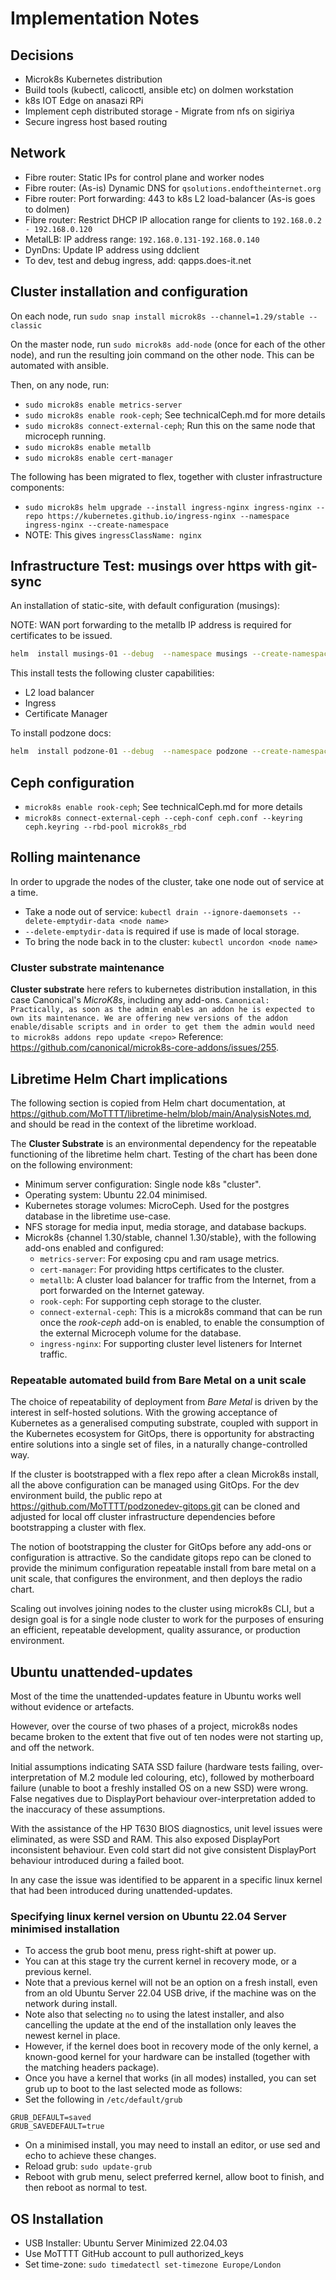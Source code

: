 # Implementation Notes

## Decisions

- Microk8s Kubernetes distribution
- Build tools (kubectl, calicoctl, ansible etc) on dolmen workstation
- k8s IOT Edge on anasazi RPi
- Implement ceph distributed storage - Migrate from nfs on sigiriya
- Secure ingress host based routing

## Network

- Fibre router: Static IPs for control plane and worker nodes
- Fibre router: (As-is) Dynamic DNS for ```qsolutions.endoftheinternet.org```
- Fibre router: Port forwarding: 443 to k8s L2 load-balancer (As-is goes to dolmen)
- Fibre router: Restrict DHCP IP allocation range for clients to `192.168.0.2 - 192.168.0.120`
- MetalLB: IP address range: `192.168.0.131-192.168.0.140`
- DynDns: Update IP address using ddclient
- To dev, test and debug ingress, add: qapps.does-it.net

## Cluster installation and configuration

On each node, run `sudo snap install microk8s --channel=1.29/stable --classic`

On the master node, run `sudo microk8s add-node` (once for each of the other node), and run the resulting join command on the other node.
This can be automated with ansible.

Then, on any node, run:

- `sudo microk8s enable metrics-server`
- `sudo microk8s enable rook-ceph`; See technicalCeph.md for more details
- `sudo microk8s connect-external-ceph`; Run this on the same node that microceph running.
- `sudo microk8s enable metallb`
- `sudo microk8s enable cert-manager`

The following has been migrated to flex, together with cluster infrastructure components:

- `sudo microk8s helm upgrade --install ingress-nginx ingress-nginx --repo https://kubernetes.github.io/ingress-nginx --namespace ingress-nginx --create-namespace`
- NOTE: This gives `ingressClassName: nginx`

## Infrastructure Test: musings over https with git-sync

An installation of static-site, with default configuration (musings):

NOTE: WAN port forwarding to the metallb IP address is required for certificates to be issued.

```bash
helm  install musings-01 --debug  --namespace musings --create-namespace static-site --repo 'https://dl.cloudsmith.io/public/q-solutions/static-site/helm/charts/'
```

This install tests the following cluster capabilities:

- L2 load balancer
- Ingress
- Certificate Manager

To install podzone docs:

```bash
helm  install podzone-01 --debug  --namespace podzone --create-namespace static-site --repo 'https://dl.cloudsmith.io/public/q-solutions/static-site/helm/charts/' --values valuespodzone.yaml
```

## Ceph configuration

- `microk8s enable rook-ceph`; See technicalCeph.md for more details
- `microk8s connect-external-ceph --ceph-conf ceph.conf --keyring ceph.keyring --rbd-pool microk8s_rbd`

## Rolling maintenance

In order to upgrade the nodes of the cluster, take one node out of service at a time.

- Take a node out of service: `kubectl drain --ignore-daemonsets --delete-emptydir-data <node name>`
- `--delete-emptydir-data` is required if use is made of local storage.
- To bring the node back in to the cluster: `kubectl uncordon <node name>`

### Cluster substrate maintenance

**Cluster substrate** here refers to kubernetes distribution installation, in this case Canonical's *MicroK8s*, including any add-ons. `Canonical: Practically, as soon as the admin enables an addon he is expected to own its maintenance. We are offering new versions of the addon enable/disable scripts and in order to get them the admin would need to microk8s addons repo update <repo>` Reference: <https://github.com/canonical/microk8s-core-addons/issues/255>.

## Libretime Helm Chart implications

The following section is copied from Helm chart documentation, at <https://github.com/MoTTTT/libretime-helm/blob/main/AnalysisNotes.md>, and should be read in the context of the libretime workload.

The **Cluster Substrate** is an environmental dependency for the repeatable functioning of the libretime helm chart. Testing of the chart has been done on the following environment:

- Minimum server configuration: Single node k8s "cluster".
- Operating system: Ubuntu 22.04 minimised.
- Kubernetes storage volumes: MicroCeph. Used for the postgres database in the libretime use-case.
- NFS storage for media input, media storage, and database backups.
- Microk8s {channel 1.30/stable, channel 1.30/stable}, with the following add-ons enabled and configured:
  - `metrics-server`: For exposing cpu and ram usage metrics.
  - `cert-manager`: For providing https certificates to the cluster.
  - `metallb`: A cluster load balancer for traffic from the Internet, from a port forwarded on the Internet gateway.
  - `rook-ceph`: For supporting ceph storage to the cluster.
  - `connect-external-ceph`: This is a microk8s command that can be run once the *rook-ceph* add-on is enabled, to enable the consumption of the external Microceph volume for the database.
  - `ingress-nginx`: For supporting cluster level listeners for Internet traffic.

### Repeatable automated build from Bare Metal on a unit scale

The choice of repeatability of deployment from *Bare Metal* is driven by the interest in self-hosted solutions. With the growing acceptance of Kubernetes as a generalised computing substrate, coupled with support in the Kubernetes ecosystem for GitOps, there is opportunity for abstracting entire solutions into a single set of files, in a naturally change-controlled way.

If the cluster is bootstrapped with a flex repo after a clean Microk8s install, all the above configuration can be managed using GitOps. For the dev environment build, the public repo at <https://github.com/MoTTTT/podzonedev-gitops.git> can be cloned and adjusted for local off cluster infrastructure dependencies before bootstrapping a cluster with flex.

The notion of bootstrapping the cluster for GitOps before any add-ons or configuration is attractive. So the candidate gitops repo can be cloned to provide the minimum configuration repeatable install from bare metal on a unit scale, that configures the environment, and then deploys the radio chart.

Scaling out involves joining nodes to the cluster using microk8s CLI, but a design goal is for a single node cluster to work for the purposes of ensuring an efficient, repeatable development, quality assurance, or production environment.

## Ubuntu unattended-updates

Most of the time the unattended-updates feature in Ubuntu works well without evidence or artefacts.

However, over the course of two phases of a project, microk8s nodes became broken to the extent that five out of ten nodes were not starting up, and off the network.

Initial assumptions indicating SATA SSD failure (hardware tests failing, over-interpretation of M.2 module led colouring, etc), followed by motherboard failure (unable to boot a freshly installed OS on a new SSD) were wrong. False negatives due to DisplayPort behaviour over-interpretation added to the inaccuracy of these assumptions.

With the assistance of the HP T630 BIOS diagnostics, unit level issues were eliminated, as were SSD and RAM. This also exposed DisplayPort inconsistent behaviour. Even cold start did not give consistent DisplayPort behaviour introduced during a failed boot.

In any case the issue was identified to be apparent in a specific linux kernel that had been introduced during unattended-updates.

### Specifying linux kernel version on Ubuntu 22.04 Server minimised installation

- To access the grub boot menu, press right-shift at power up.
- You can at this stage try the current kernel in recovery mode, or a previous kernel.
- Note that a previous kernel will not be an option on a fresh install, even from an old Ubuntu Server 22.04 USB drive, if the machine was on the network during install.
- Note also that selecting `no` to using the latest installer, and also cancelling the update at the end of the installation only leaves the newest kernel in place.
- However, if the kernel does boot in recovery mode of the only kernel, a known-good kernel for your hardware can be installed (together with the matching headers package).
- Once you have a kernel that works (in all modes) installed, you can set grub up to boot to the last selected mode as follows:
- Set the following in `/etc/default/grub`

```
GRUB_DEFAULT=saved
GRUB_SAVEDEFAULT=true
```

- On a minimised install, you may need to install an editor, or use sed and echo to achieve these changes.
- Reload grub: `sudo update-grub`
- Reboot with grub menu, select preferred kernel, allow boot to finish, and then reboot as normal to test.

## OS Installation

- USB Installer: Ubuntu Server Minimized 22.04.03
- Use MoTTTT GitHub account to pull authorized_keys
- Set time-zone: `sudo timedatectl set-timezone Europe/London`
